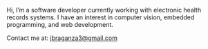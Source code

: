 Hi, I’m a software developer currently working with electronic health records systems. I have an interest in computer vision, embedded programming, and web development.

Contact me at: jbraganza3@gmail.com



